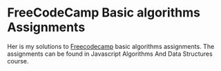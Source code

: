 # FreeCodeCamp Basic algorithms Assignments

Her is my solutions to [Freecodecamp](https://www.freecodecamp.org/) basic algorithms assignments.
The assignments can be found in Javascript Algorithms And Data Structures course. 